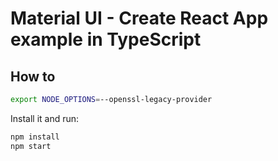 # Material UI - Create React App example in TypeScript

## How to


```sh
export NODE_OPTIONS=--openssl-legacy-provider
```

Install it and run:

```sh
npm install
npm start
```
